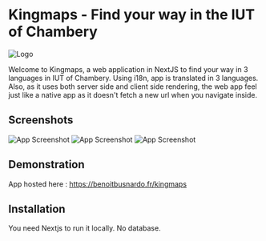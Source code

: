 #  Kingmaps - Find your way in the IUT of Chambery

![Logo](https://benoitbusnardo.fr/assets/images/projects/bonus/kingmaps/logo.png)


Welcome to Kingmaps, a web application in NextJS to find your way in 3 languages in IUT of Chambery. 
Using i18n, app is translated in 3 languages. Also, as it uses both server side and client side rendering, the web app feel just like a native app
as it doesn't fetch a new url when you navigate inside.

## Screenshots

![App Screenshot](https://benoitbusnardo.fr/assets/images/projects/bonus/kingmaps/screen.png)
![App Screenshot](https://benoitbusnardo.fr/assets/images/projects/bonus/kingmaps/screen2.png)
![App Screenshot](https://benoitbusnardo.fr/assets/images/projects/bonus/kingmaps/screen3.png)

## Demonstration

App hosted here : https://benoitbusnardo.fr/kingmaps

## Installation

You need Nextjs to run it locally. No database.
